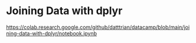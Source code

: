 # Joining Data with dplyr

https://colab.research.google.com/github/datttrian/datacamp/blob/main/joining-data-with-dplyr/notebook.ipynb
